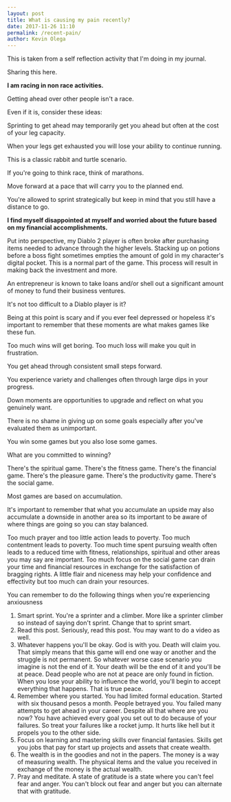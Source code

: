 ```yaml
--- 
layout: post 
title: What is causing my pain recently?
date: 2017-11-26 11:10
permalink: /recent-pain/ 
author: Kevin Olega 
--- 
```

This is taken from a self reflection activity that I'm doing in my journal.

Sharing this here.

**I am racing in non race activities.**

Getting ahead over other people isn't a race. 

Even if it is, consider these ideas:

Sprinting to get ahead may temporarily get you ahead but often at the cost of your leg capacity. 

When your legs get exhausted you will lose your ability to continue running. 

This is a classic rabbit and turtle scenario.

If you're going to think race, think of marathons. 

Move forward at a pace that will carry you to the planned end. 

You're allowed to sprint strategically but keep in mind that you still have a distance to go.

**I find myself disappointed at myself and worried about the future based on my financial accomplishments.**

Put into perspective, my Diablo 2 player is often broke after purchasing items needed to advance through the higher levels. Stacking up on potions before a boss fight sometimes empties the amount of gold in my character's digital pocket. This is a normal part of the game. This process will result in making back the investment and more.

An entrepreneur is known to take loans and/or shell out a significant amount of money to fund their business ventures.

It's not too difficult to a Diablo player is it? 

Being at this point is scary and if you ever feel depressed or hopeless it's important to remember that these moments are what makes games like these fun.

Too much wins will get boring.
Too much loss will make you quit in frustration.

You get ahead through consistent small steps forward.

You experience variety and challenges often through large dips in your progress.

Down moments are opportunities to upgrade and reflect on what you genuinely want.

There is no shame in giving up on some goals especially after you've evaluated them as unimportant.

You win some games but you also lose some games.

What are you committed to winning?

There's the spiritual game.
There's the fitness game.
There's the financial game.
There's the pleasure game.
There's the productivity game.
There's the social game.

Most games are based on accumulation.

It's important to remember that what you accumulate an upside may also accumulate a downside in another area so its important to be aware of where things are going so you can stay balanced.

Too much prayer and too little action leads to poverty.
Too much contentment leads to poverty.
Too much time spent pursuing wealth often leads to a reduced time with fitness, relationships, spiritual and other areas you may say are important.
Too much focus on the social game can drain your time and financial resources in exchange for the satisfaction of bragging rights. 
A little flair and niceness may help your confidence and effectivity but too much can drain your resources.

You can remember to do the following things when you're experiencing anxiousness

1. Smart sprint. You're a sprinter and a climber. More like a sprinter climber so instead of saying don't sprint. Change that to sprint smart.
2. Read this post. Seriously, read this post. You may want to do a video as well.
3. Whatever happens you'll be okay. God is with you. Death will claim you. That simply means that this game will end one way or another and the struggle is not permanent. So whatever worse case scenario you imagine is not the end of it. Your death will be the end of it and you'll be at peace. Dead people who are not at peace are only found in fiction. When you lose your ability to influence the world, you'll begin to accept everything that happens. That is true peace.
4. Remember where you started. You had limited formal education. Started with six thousand pesos a month. People betrayed you. You failed many attempts to get ahead in your career. Despite all that where are you now? You have achieved every goal you set out to do because of your failures. So treat your failures like a rocket jump. It hurts like hell but it propels you to the other side.
5. Focus on learning and mastering skills over financial fantasies. Skills get you jobs that pay for start up projects and assets that create wealth.
6. The wealth is in the goodies and not in the papers. The money is a way of measuring wealth. The physical items and the value you received in exchange of the money is the actual wealth.
7. Pray and meditate. A state of gratitude is a state where you can't feel fear and anger. You can't block out fear and anger but you can alternate that with gratitude.


